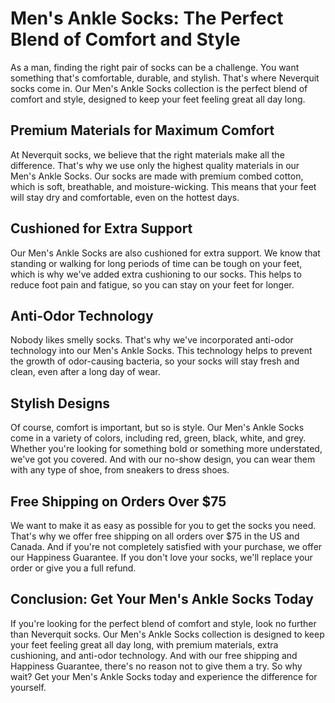# Men's Ankle Socks: The Perfect Blend of Comfort and Style

As a man, finding the right pair of socks can be a challenge. You want something that's comfortable, durable, and stylish. That's where Neverquit socks come in. Our Men's Ankle Socks collection is the perfect blend of comfort and style, designed to keep your feet feeling great all day long.

## Premium Materials for Maximum Comfort

At Neverquit socks, we believe that the right materials make all the difference. That's why we use only the highest quality materials in our Men's Ankle Socks. Our socks are made with premium combed cotton, which is soft, breathable, and moisture-wicking. This means that your feet will stay dry and comfortable, even on the hottest days.

## Cushioned for Extra Support

Our Men's Ankle Socks are also cushioned for extra support. We know that standing or walking for long periods of time can be tough on your feet, which is why we've added extra cushioning to our socks. This helps to reduce foot pain and fatigue, so you can stay on your feet for longer.

## Anti-Odor Technology

Nobody likes smelly socks. That's why we've incorporated anti-odor technology into our Men's Ankle Socks. This technology helps to prevent the growth of odor-causing bacteria, so your socks will stay fresh and clean, even after a long day of wear.

## Stylish Designs

Of course, comfort is important, but so is style. Our Men's Ankle Socks come in a variety of colors, including red, green, black, white, and grey. Whether you're looking for something bold or something more understated, we've got you covered. And with our no-show design, you can wear them with any type of shoe, from sneakers to dress shoes.

## Free Shipping on Orders Over $75

We want to make it as easy as possible for you to get the socks you need. That's why we offer free shipping on all orders over $75 in the US and Canada. And if you're not completely satisfied with your purchase, we offer our Happiness Guarantee. If you don't love your socks, we'll replace your order or give you a full refund.

## Conclusion: Get Your Men's Ankle Socks Today

If you're looking for the perfect blend of comfort and style, look no further than Neverquit socks. Our Men's Ankle Socks collection is designed to keep your feet feeling great all day long, with premium materials, extra cushioning, and anti-odor technology. And with our free shipping and Happiness Guarantee, there's no reason not to give them a try. So why wait? Get your Men's Ankle Socks today and experience the difference for yourself.